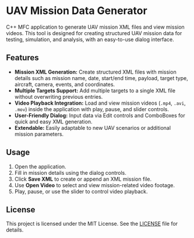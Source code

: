 # UAV Mission Data Generator

C++ MFC application to generate UAV mission XML files and view mission videos. This tool is designed for creating structured UAV mission data for testing, simulation, and analysis, with an easy-to-use dialog interface.

## Features

- **Mission XML Generation:** Create structured XML files with mission details such as mission name, date, start/end time, payload, target type, aircraft, camera, events, and coordinates.  
- **Multiple Targets Support:** Add multiple targets to a single XML file without overwriting previous entries.  
- **Video Playback Integration:** Load and view mission videos (`.mp4`, `.avi`, `.mov`) inside the application with play, pause, and slider controls.  
- **User-Friendly Dialog:** Input data via Edit controls and ComboBoxes for quick and easy XML generation.  
- **Extendable:** Easily adaptable to new UAV scenarios or additional mission parameters.

## Usage

1. Open the application.
2. Fill in mission details using the dialog controls.
3. Click **Save XML** to create or append an XML mission file.
4. Use **Open Video** to select and view mission-related video footage.
5. Play, pause, or use the slider to control video playback.

## License

This project is licensed under the MIT License. See the [LICENSE](LICENSE) file for details.
